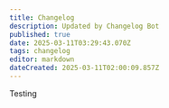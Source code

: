 ```yaml
---
title: Changelog
description: Updated by Changelog Bot
published: true
date: 2025-03-11T03:29:43.070Z
tags: changelog
editor: markdown
dateCreated: 2025-03-11T02:00:09.857Z
---
```


Testing